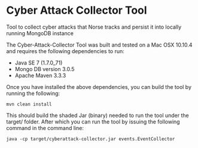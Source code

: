 # Cyber Attack Collector Tool
Tool to collect cyber attacks that Norse tracks and persist it into locally running MongoDB instance

The Cyber-Attack-Collector Tool was built and tested on a Mac OSX 10.10.4 and requires the following dependencies to run:

*	Java SE 7 (1.7.0_71) 
*	Mongo DB version 3.0.5
*	Apache Maven 3.3.3 


Once you have installed the above dependencies, you can build the tool by running the following:  

	mvn clean install


This should build the shaded Jar (binary) needed to run the tool under the target/ folder.
After which you can run the tool by issuing the following command in the command line:

	java -cp target/cyberattack-collector.jar events.EventCollector


